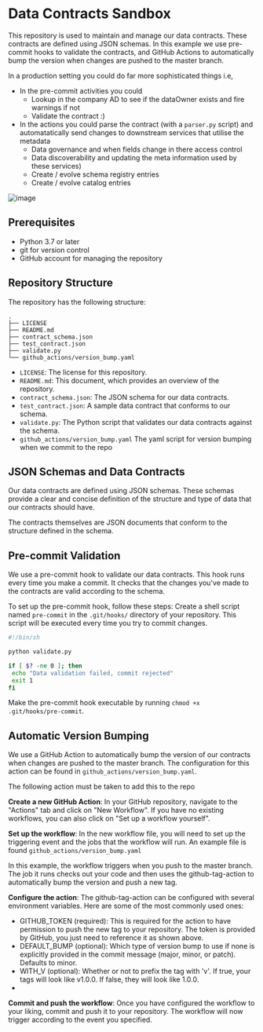 # Data Contracts Sandbox
This repository is used to maintain and manage our data contracts. These contracts are defined using JSON schemas. 
In this example we use pre-commit hooks to validate the contracts, and GitHub Actions to automatically bump the version when changes are pushed to the master branch.

In a production setting you could do far more sophisticated things i.e, 
* In the pre-commit activities you could 
  - Lookup in the company AD to see if the dataOwner exists and fire warnings if not
  - Validate the contract :) 
* In the actions you could parse the contract (with a `parser.py` script) and automatatically send changes to downstream services that utilise the metadata
  - Data governance and when fields change in there access control 
  - Data discoverability and updating the meta information used by these services)
  - Create / evolve schema registry entries 
  - Create / evolve catalog entries

![image](https://github.com/mpearmain/data_contracts_sandbox/assets/2668563/7354ff2b-ea98-4f71-adb1-7ba184ff8b6a)


## Prerequisites

- Python 3.7 or later
- git for version control
- GitHub account for managing the repository

## Repository Structure

The repository has the following structure:
```
.
├── LICENSE
├── README.md
├── contract_schema.json
├── test_contract.json
├── validate.py
└── github_actions/version_bump.yaml 
```

- `LICENSE`: The license for this repository.
- `README.md`: This document, which provides an overview of the repository.
- `contract_schema.json`: The JSON schema for our data contracts.
- `test_contract.json`: A sample data contract that conforms to our schema.
- `validate.py`: The Python script that validates our data contracts against the schema.
- `github_actions/version_bump.yaml` The yaml script for version bumping when we commit to the repo 

## JSON Schemas and Data Contracts

Our data contracts are defined using JSON schemas. These schemas provide a clear and concise definition of the structure and type of data that our contracts should have. 

The contracts themselves are JSON documents that conform to the structure defined in the schema.

## Pre-commit Validation

We use a pre-commit hook to validate our data contracts. This hook runs every time you make a commit. It checks that the changes you've made to the contracts are valid according to the schema.

To set up the pre-commit hook, follow these steps:
Create a shell script named `pre-commit` in the `.git/hooks/` directory of your repository. This script will be executed every time you try to commit changes.

```bash
#!/bin/sh

python validate.py

if [ $? -ne 0 ]; then
 echo "Data validation failed, commit rejected"
 exit 1
fi
```
Make the pre-commit hook executable by running `chmod +x .git/hooks/pre-commit`.

## Automatic Version Bumping

We use a GitHub Action to automatically bump the version of our contracts when changes are pushed to the master branch. 
The configuration for this action can be found in `github_actions/version_bump.yaml`.

The following action must be taken to add this to the repo

**Create a new GitHub Action**: In your GitHub repository, navigate to the "Actions" tab and click on "New Workflow". If you have no existing workflows, you can also click on "Set up a workflow yourself".

**Set up the workflow**: In the new workflow file, you will need to set up the triggering event and the jobs that the workflow will run. An example file is found `github_actions/version_bump.yaml`

In this example, the workflow triggers when you push to the master branch. The job it runs checks out your code and then uses the github-tag-action to automatically bump the version and push a new tag.

**Configure the action**: The github-tag-action can be configured with several environment variables. Here are some of the most commonly used ones:
  - GITHUB_TOKEN (required): This is required for the action to have permission to push the new tag to your repository. The token is provided by GitHub, you just need to reference it as shown above.
  - DEFAULT_BUMP (optional): Which type of version bump to use if none is explicitly provided in the commit message (major, minor, or patch). Defaults to minor.
  - WITH_V (optional): Whether or not to prefix the tag with 'v'. If true, your tags will look like v1.0.0. If false, they will look like 1.0.0.
  - 
**Commit and push the workflow**: Once you have configured the workflow to your liking, commit and push it to your repository. The workflow will now trigger according to the event you specified.


